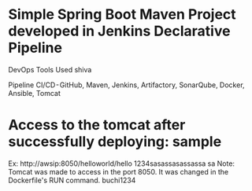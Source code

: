 # Simple Spring Boot Maven Project developed in Jenkins Declarative Pipeline

DevOps Tools Used shiva

Pipeline CI/CD - GitHub, Maven, Jenkins, Artifactory, SonarQube, Docker, Ansible, Tomcat

# Access to the tomcat after successfully deploying: sample

Ex: http://awsip:8050/helloworld/hello  1234sasassasassassa
sa
Note: Tomcat was made to access in the port 8050. It was changed in the Dockerfile's RUN command. buchi1234
